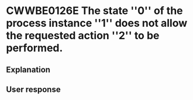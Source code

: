 # CWWBE0126E The state ''0'' of the process instance ''1'' does not allow the requested action ''2'' to be performed.

## Explanation

## User response